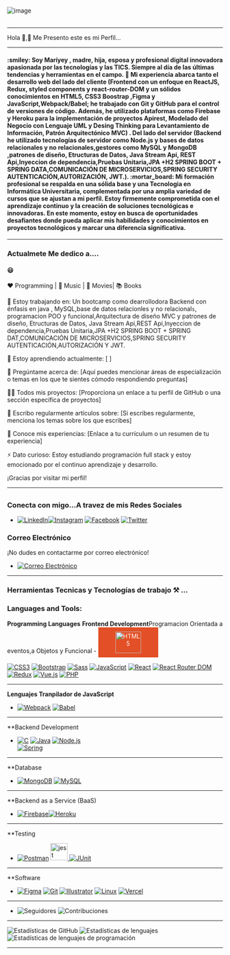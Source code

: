 ![image](https://github.com/Mariayey12/Mariayey12/assets/92681721/fc807aca-7cae-4990-aea0-adb30232dfa8)
<br></br>
_____________________________________________________________________________________________________________________________________________________________________________________________________________
 Hola 👋,:raising_hand: Me Presento este es mi  Perfil...
_____________________________________________________________________________________________________________________________________________________________________________________________________________


<h4 align="center padding"> :smiley:
  Soy Maríyey , madre, hija, esposa y profesional digital innovadora apasionada por las tecnologías y las TICS.<b></b>
  Siempre al día de las últimas tendencias y herramientas en el campo.
🔭 Mi experiencia abarca tanto el desarrollo web del lado del cliente (Frontend con un enfoque en ReactJS, Redux, styled components y react-router-DOM y un sólidos conocimientos en HTML5, CSS3 Boostrap ,Figma y JavaScript,Webpack/Babel; he trabajado con Git y GitHub para el control de versiones de código. Además, he utilizado plataformas como Firebase y Heroku para la implementación de proyectos  Apirest, Modelado del Negocio con Lenguaje  UML y Desing Thinking  para Levantamiento de Información, Patrón Arquitectónico MVC) .
 Del lado del servidor (Backend he utilizado tecnologías de servidor como Node.js y bases de datos relacionales y no relacionales,gestores como MySQL y MongoDB ,patrones de diseño, Etructuras de Datos, Java Stream Api, REST Api,Inyeccion de dependencia,Pruebas Unitaria,JPA +H2
SPRING BOOT + SPRING DATA,COMUNICACIÓN DE MICROSERVICIOS,SPRING  SECURITY AUTENTICACIÓN,AUTORIZACIÓN, JWT.).
:mortar_board: Mi formación profesional se respalda en una sólida base y una Tecnologia en Informática Universitaria, complementada por una amplia variedad de cursos que se ajustan a mi perfil.
      Estoy firmemente comprometida con el aprendizaje continuo y la creación de soluciones tecnológicas e innovadoras.
En este momento, estoy en busca de oportunidades desafiantes donde pueda aplicar mis habilidades y conocimientos en proyectos tecnológicos y marcar una diferencia significativa.</h4>


_____________________________________________________________________________________________________________________________________________________________________________________________________________________________________________________________
### Actualmete Me dedico a.... <h4 align="center padding"> :smiley:

❤️ Programming | 🖤 Music | 💙 Movies|  📚 Books 

🔭 Estoy trabajando en: Un bootcamp como  dearrollodora  Backend con énfasis en java , MySQL,base de datos relacionles y no relacional`s`, programacion POO y funcional,Arquitectura de diseño MVC y patrones de diseño, Etructuras de Datos, Java Stream Api,REST Api,Inyeccion de dependencia,Pruebas Unitaria,JPA +H2
SPRING BOOT + SPRING DAT,COMUNICACIÓN DE MICROSERVICIOS,SPRING  SECURITY AUTENTICACIÓN,AUTORIZACIÓN Y JWT.

🌱 Estoy aprendiendo actualmente: [ ]

💬 Pregúntame acerca de: [Aquí puedes mencionar áreas de especialización o temas en los que te sientes cómodo respondiendo preguntas]

👨‍💻 Todos mis proyectos: [Proporciona un enlace a tu perfil de GitHub o una sección específica de proyectos]

📝 Escribo regularmente artículos sobre: [Si escribes regularmente, menciona los temas sobre los que escribes]

📄 Conoce mis experiencias: [Enlace a tu currículum o un resumen de tu experiencia]

⚡ Dato curioso: Estoy estudiando programación full stack y estoy emocionado por el continuo aprendizaje y desarrollo.

¡Gracias por visitar mi perfil!

__________________________________________________________________________________________________________________________________________________________________________________________
## <h3 align="left">Conecta con migo...A travez de mis Redes Sociales</h3>
- [![LinkedIn](https://img.shields.io/badge/LinkedIn-Profile-blue?style=for-the-badge&logo=linkedin&style=LinkedIn)](https://www.linkedin.com/in/mariayennifermartinezcordero709654268)[![Instagram](https://img.shields.io/badge/Instagram-Follow%20Me-orange?style=for-the-badge&logo=instagram)](https://www.instagram.com/tu_usuario_de_instagram)
 [![Facebook](https://img.shields.io/badge/Facebook-Add%20Me-blue?style=for-the-badge&logo=facebook)](https://www.facebook.com/tu_usuario_de_facebook) [![Twitter](https://img.shields.io/badge/Twitter-Follow-blue?style=for-the-badge&logo=twitter)](https://twitter.com/tu_usuario_de_twitter)
### Correo Electrónico
¡No dudes en contactarme por correo electrónico!
- [![Correo Electrónico](https://img.shields.io/badge/Email-Contact%20Me-brightgreen?style=for-the-badge&logo=gmail)](mailto:tu@email.com)
_______________________________________________________________________________________________________________________________________________________________________________________________________
### Herramientas Tecnicas y Tecnologías de trabajo  ⚒ ...<h3 align="left">Languages and Tools:</h3>**Programming Languages** **Frontend Development**Programacion Orientada a eventos,a Objetos y Funcional                                                   - <a href="https://www.w3.org/TR/html52/" style="text-decoration: none;">
  <div style="background-color: #E34F26; color: #ffffff; padding: 10px 40px; border: none; text-align: center; cursor: pointer; display: inline-block;">
    <img src="https://img.shields.io/badge/HTML5-E34F26?style=for-the-badge" alt="HTML5" width="60" height="50">
  </div>
</a>  

[![CSS3](https://img.shields.io/badge/CSS3-1572B6?style=for-the-badge&logo=css3&logoColor=white)](https://www.w3schools.com/css/) [![Bootstrap](https://img.shields.io/badge/Bootstrap-5C2D91?style=for-the-badge&logo=bootstrap&logoColor=white)](https://getbootstrap.com) [![Sass](https://img.shields.io/badge/Sass-CC6699?style=for-the-badge&logo=sass&logoColor=white)](https://sass-lang.com) [![JavaScript](https://img.shields.io/badge/JavaScript-F7DF1E?style=for-the-badge&logo=javascript&logoColor=black)](https://developer.mozilla.org/en-US/docs/Web/JavaScript) [![React](https://img.shields.io/badge/React-61DAFB?style=for-the-badge&logo=react&logoColor=black)](https://reactjs.org/) [![React Router DOM](https://img.shields.io/badge/React%20Router%20DOM-CA4245?style=for-the-badge)](https://reactrouter.com/web/guides/quick-start) [![Redux](https://img.shields.io/badge/Redux-764ABC?style=for-the-badge)](https://redux.js.org/) [![Vue.js](https://img.shields.io/badge/Vue.js-4FC08D?style=for-the-badge&logo=vue.js&logoColor=white)](https://vuejs.org/) [![PHP](https://img.shields.io/badge/PHP-777BB4?style=for-the-badge&logo=php&logoColor=white)](https://www.php.net)
____________________________________________________________________________________________________________________________________________________________________________________________________________

**Lenguajes Tranpilador de JavaScript**
- [![Webpack](https://img.shields.io/badge/Webpack-8DD6F9?style=for-the-badge&logo=webpack&logoColor=black)](https://webpack.js.org) [![Babel](https://img.shields.io/badge/Babel-F9DC3E?style=for-the-badge&logo=babel&logoColor=black)](https://babeljs.io/)
 ____________________________________________________________________________________________________________________________________________________________________________________________________________ 
**Backend Development
- [![C](https://img.shields.io/badge/C-00599C?style=for-the-badge&logo=&logoColor=white)](https://www.cprogramming.com/) [![Java](https://img.shields.io/badge/Java-007396?style=for-the-badge&logo=java&logoColor=white)](https://www.java.com) [![Node.js](https://img.shields.io/badge/Node.js-339933?style=for-the-badge&logo=node.js&logoColor=white)](https://nodejs.org)                      
[![Spring](https://img.shields.io/badge/Spring-6DB33F?style=for-the-badge&logo=spring&logoColor=white)](https://spring.io/)
_____________________________________________________________________________________________________________________________________________________________________________________________________________
**Database
- [![MongoDB](https://img.shields.io/badge/MongoDB-47A248?style=for-the-badge&logo=mongodb&logoColor=white)](https://www.mongodb.com/) [![MySQL](https://img.shields.io/badge/MySQL-4479A1?style=for-the-badge&logo=mysql&logoColor=white)](https://www.mysql.com/)
_____________________________________________________________________________________________________________________________________________________________________________________________________________
**Backend as a Service (BaaS)
- [![Firebase](https://img.shields.io/badge/Firebase-FFCA28?style=for-the-badge&logo=firebase&logoColor=black)](https://firebase.google.com/)[![Heroku](https://img.shields.io/badge/Heroku-430098?style=for-the-badge&logo=heroku&logoColor=white)](https://heroku.com)
_____________________________________________________________________________________________________________________________________________________________________________________________________________
**Testing
- [![Postman](https://img.shields.io/badge/Postman-FF6C37?style=for-the-badge&logo=postman&logoColor=white)](https://postman.com) <a href="https://jestjs.io" target="_blank" rel="noreferrer"> <img src="https://www.vectorlogo.zone/logos/jestjsio/jestjsio-icon.svg" alt="jest" width="40" height="40"/> </a> <a href="https://www.php.net" target="_blank" rel="noreferrer">[![JUnit](https://img.shields.io/badge/JUnit-25A162?style=for-the-badge&logo=junit&logoColor=white)](https://junit.org/junit5/)
_____________________________________________________________________________________________________________________________________________________________________________________________________________
 **Software 
- [![Figma](https://img.shields.io/badge/Figma-F24E1E?style=for-the-badge&logo=figma&logoColor=white)](https://www.figma.com/) [![Git](https://img.shields.io/badge/Git-F05032?style=for-the-badge&logo=git&logoColor=white)](https://git-scm.com/) [![Illustrator](https://img.shields.io/badge/Illustrator-FF9A00?style=for-the-badge&logo=adobe-illustrator&logoColor=black)](https://www.adobe.com/in/products/illustrator.html) [![Linux](https://img.shields.io/badge/Linux-FCC624?style=for-the-badge&logo=linux&logoColor=black)](https://www.linux.org/) [![Vercel](https://img.shields.io/badge/Vercel-000000?style=for-the-badge&logo=vercel&logoColor=white)](https://vercel.com/)
_________________________________________________________________________________________________________________________________________________________________________________________________________
-  ![Seguidores](https://img.shields.io/github/followers/Mariayey12?label=Seguidores&style=social) ![Contribuciones](https://img.shields.io/github/commit-activity/m/Mariayey12/Mariayey12?label=Contribuciones)
_____________________________________________________________________________________________________________________________________________________________________________________________________________
![Estadísticas de GitHub](https://github-readme-stats.vercel.app/api?username=Mariayey12&show_icons=true&theme=radical)
![Estadísticas de lenguajes](https://github-readme-stats.vercel.app/api/top-langs/?username=Mariayey12&layout=compact&hide=html)
![Estadísticas de lenguajes de programación](https://tokei.rs/b1/github/Mariayey12/Mariayey12)
_____________________________________________________________________________________________________________________________________________________________________________________________________________







